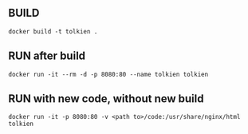 ## BUILD
```
docker build -t tolkien .
```

## RUN after build
```
docker run -it --rm -d -p 8080:80 --name tolkien tolkien
```

## RUN with new code, without new build
```
docker run -it -p 8080:80 -v <path to>/code:/usr/share/nginx/html tolkien
```
